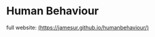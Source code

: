 # Human Behaviour
full website: [(https://jamesur.github.io/humanbehaviour/)](https://jamesur.github.io/humanbehaviour/)
